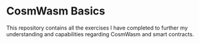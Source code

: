 # CosmWasm Basics

This repository contains all the exercises I have completed to further my understanding and capabilities regarding CosmWasm and smart contracts.
